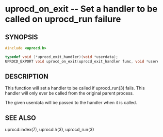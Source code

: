 # uprocd_on_exit -- Set a handler to be called on uprocd_run failure

## SYNOPSIS

```c
#include <uprocd.h>

typedef void (*uprocd_exit_handler)(void *userdata);
UPROCD_EXPORT void uprocd_on_exit(uprocd_exit_handler func, void *userdata);
```

## DESCRIPTION

This function will set a handler to be called if uprocd_run(3) fails. This handler
will only ever be called from the original parent process.

The given userdata will be passed to the handler when it is called.

## SEE ALSO

uprocd.index(7), uprocd.h(3), uprocd_run(3)
